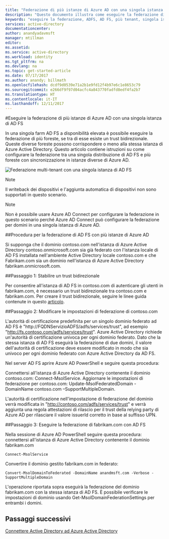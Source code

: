 ```yaml
---
title: "Federazione di più istanze di Azure AD con una singola istanza di AD FS | Microsoft Docs"
description: "Questo documento illustra come eseguire la federazione di più istanze di Azure AD con una singola istanza di AD FS."
keywords: "eseguire la federazione, ADFS, AD FS, più tenant, singola istanza di AD FS, unica istanza di AD FS, federazione multi-tenant, ad fs con più foreste, aad connect, federazione, federazione tra tenant"
services: active-directory
documentationcenter: 
author: anandyadavmsft
manager: mtillman
editor: 
ms.assetid: 
ms.service: active-directory
ms.workload: identity
ms.tgt_pltfrm: na
ms.devlang: na
ms.topic: get-started-article
ms.date: 07/17/2017
ms.author: anandy; billmath
ms.openlocfilehash: dcdf9d0539e71a2b1e9fd12f4b97e6c1e8653c79
ms.sourcegitcommit: e266df9f97d04acfc4a843770fadfd8edf4fa2b7
ms.translationtype: HT
ms.contentlocale: it-IT
ms.lasthandoff: 12/11/2017
---
```

#<a name="federate-multiple-instances-of-azure-ad-with-single-instance-of-ad-fs"></a>Eseguire la federazione di più istanze di Azure AD con una singola istanza di AD FS

In una singola farm AD FS a disponibilità elevata è possibile eseguire la federazione di più foreste, se tra di esse esiste un trust bidirezionale. Queste diverse foreste possono corrispondere o meno alla stessa istanza di Azure Active Directory. Questo articolo contiene istruzioni su come configurare la federazione tra una singola distribuzione di AD FS e più foreste con sincronizzazione in istanze diverse di Azure AD.

![Federazione multi-tenant con una singola istanza di AD FS](media/active-directory-aadconnectfed-single-adfs-multitenant-federation/concept.png)
 
> [!NOTE]
> Il writeback dei dispositivi e l'aggiunta automatica di dispositivi non sono supportati in questo scenario.

> [!NOTE]
> Non è possibile usare Azure AD Connect per configurare la federazione in questo scenario perché Azure AD Connect può configurare la federazione per domini in una singola istanza di Azure AD.

##<a name="steps-for-federating-ad-fs-with-multiple-azure-ad"></a>Procedura per la federazione di AD FS con più istanze di Azure AD

Si supponga che il dominio contoso.com nell'istanza di Azure Active Directory contoso.onmicrosoft.com sia già federato con l'istanza locale di AD FS installata nell'ambiente Active Directory locale contoso.com e che Fabrikam.com sia un dominio nell'istanza di Azure Active Directory fabrikam.onmicrosoft.com.

##<a name="step-1-establish-a-two-way-trust"></a>Passaggio 1: Stabilire un trust bidirezionale
 
Per consentire all'istanza di AD FS in contoso.com di autenticare gli utenti in fabrikam.com, è necessario un trust bidirezionale tra contoso.com e fabrikam.com. Per creare il trust bidirezionale, seguire le linee guida contenute in questo [articolo](https://technet.microsoft.com/library/cc816590.aspx).
 
##<a name="step-2-modify-contosocom-federation-settings"></a>Passaggio 2: Modificare le impostazioni di federazione di contoso.com 
 
L'autorità di certificazione predefinita per un singolo dominio federato ad AD FS è "http://FQDNServizioADFS/adfs/services/trust", ad esempio "http://fs.contoso.com/adfs/services/trust". Azure Active Directory richiede un'autorità di certificazione univoca per ogni dominio federato. Dato che la stessa istanza di AD FS eseguirà la federazione di due domini, il valore dell'autorità di certificazione deve essere modificato in modo che sia univoco per ogni dominio federato con Azure Active Directory da AD FS. 
 
Nel server AD FS aprire Azure AD PowerShell e seguire questa procedura:
 
Connettersi all'istanza di Azure Active Directory contenente il dominio contoso.com: Connect-MsolService. Aggiornare le impostazioni di federazione per contoso.com: Update-MsolFederatedDomain -DomainName contoso.com –SupportMultipleDomain.
 
L'autorità di certificazione nell'impostazione di federazione del dominio verrà modificata in "http://contoso.com/adfs/services/trust" e verrà aggiunta una regola attestazioni di rilascio per il trust della relying party di Azure AD per rilasciare il valore issuerId corretto in base al suffisso UPN.
 
##<a name="step-3-federate-fabrikamcom-with-ad-fs"></a>Passaggio 3: Eseguire la federazione di fabrikam.com con AD FS
 
Nella sessione di Azure AD PowerShell seguire questa procedura: connettersi all'istanza di Azure Active Directory contenente il dominio fabrikam.com

    Connect-MsolService
Convertire il dominio gestito fabrikam.com in federato:

    Convert-MsolDomainToFederated -DomainName anandmsft.com -Verbose -SupportMultipleDomain
 
L'operazione riportata sopra eseguirà la federazione del dominio fabrikam.com con la stessa istanza di AD FS. È possibile verificare le impostazioni di dominio usando Get-MsolDomainFederationSettings per entrambi i domini.

## <a name="next-steps"></a>Passaggi successivi
[Connettere Active Directory ad Azure Active Directory](active-directory-aadconnect.md)
